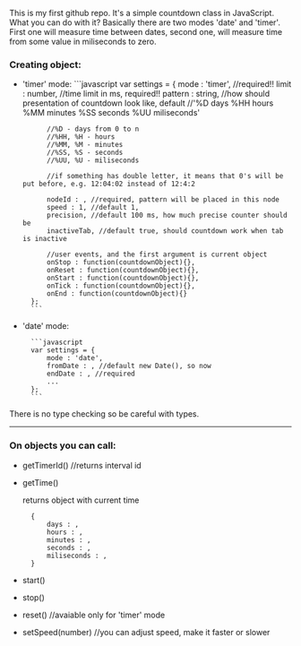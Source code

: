 This is my first github repo. It's a simple countdown class in JavaScript. What you can do with it? Basically there are two modes 'date' and 'timer'. First one will measure time between dates, second one, will measure time from some value in miliseconds to zero.

### Creating object:

- 'timer' mode:
        ```javascript
        var settings = {
            mode : 'timer', //required!!
            limit : number, //time limit in ms, required!!
            pattern : string, //how should presentation of countdown look like, default 
            //'%D days %HH hours %MM minutes %SS seconds %UU miliseconds'
    
            //%D - days from 0 to n
            //%HH, %H - hours
            //%MM, %M - minutes
            //%SS, %S - seconds
            //%UU, %U - miliseconds
    
            //if something has double letter, it means that 0's will be put before, e.g. 12:04:02 instead of 12:4:2
    
            nodeId : , //required, pattern will be placed in this node
            speed : 1, //default 1,
            precision, //default 100 ms, how much precise counter should be
            inactiveTab, //default true, should countdown work when tab is inactive
    
            //user events, and the first argument is current object
            onStop : function(countdownObject){}, 
            onReset : function(countdownObject){},
            onStart : function(countdownObject){},
            onTick : function(countdownObject){},
            onEnd : function(countdownObject){}
        };
        ```

- 'date' mode:

        ```javascript
        var settings = {
            mode : 'date',
            fromDate : , //default new Date(), so now 
            endDate : , //required
            ...
        };
        ```

There is no type checking so be careful with types.

-----------------------------------------------------------------------------

### On objects you can call:
- getTimerId() //returns interval id
- getTime()
  
  returns object with current time 

        {
            days : ,
            hours : ,
            minutes : ,
            seconds : ,
            miliseconds : ,
        } 

- start()
- stop()
- reset() //avaiable only for 'timer' mode
- setSpeed(number) //you can adjust speed, make it faster or slower